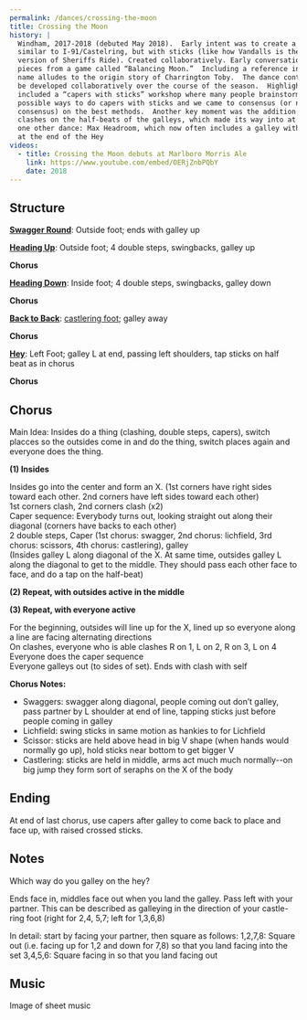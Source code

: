 ```yaml
---
permalink: /dances/crossing-the-moon
title: Crossing the Moon
history: |
  Windham, 2017-2018 (debuted May 2018).  Early intent was to create a dance
  similar to I-91/Castelring, but with sticks (like how Vandalls is the “stick”
  version of Sheriffs Ride). Created collaboratively. Early conversations used
  pieces from a game called “Balancing Moon.”  Including a reference in the
  name alludes to the origin story of Charrington Toby.  The dance continued to
  be developed collaboratively over the course of the season.  Highlights
  included a “capers with sticks” workshop where many people brainstormed
  possible ways to do capers with sticks and we came to consensus (or near
  consensus) on the best methods.  Another key moment was the addition of the
  clashes on the half-beats of the galleys, which made its way into at least
  one other dance: Max Headroom, which now often includes a galley with clash
  at the end of the Hey
videos:
  - title: Crossing the Moon debuts at Marlboro Morris Ale
    link: https://www.youtube.com/embed/OERjZnbPQbY
    date: 2018
---
```


## Structure

**[Swagger Round](/figures#swagger-round)**:
Outside foot; ends with galley up

**[Heading Up](/figures#heading-up)**:
Outside foot; 4 double steps, swingbacks, galley up

**Chorus**

**[Heading Down](/figures#heading-down)**:
Inside foot; 4 double steps, swingbacks, galley down

**Chorus**

**[Back to Back](/figures#back-to-back)**:
[castlering foot](/figures#castlering-foot); galley away

**Chorus**

**[Hey](/figures#hey)**:
Left Foot; galley L at end, passing left shoulders, tap sticks on half beat as in chorus

**Chorus**

## Chorus

Main Idea: Insides do a thing (clashing, double steps, capers), switch placces so the outsides come in and do the thing, switch places again and everyone does the thing.

**(1) Insides**

Insides go into the center and form an X. (1st corners have right sides toward each other.  2nd corners have left sides toward each other)<br>
1st corners clash, 2nd corners clash (x2) <br>
Caper sequence: Everybody turns out, looking straight out along their diagonal (corners have backs to each other)<br>
2 double steps, Caper (1st chorus: swagger, 2nd chorus: lichfield, 3rd chorus: scissors, 4th chorus: castlering), galley <br>
(Insides galley L along diagonal of the X.  At same time, outsides galley L along the diagonal to get to the middle.  They should pass each other face to face, and do a tap on the half-beat)

**(2) Repeat, with outsides active in the middle**

**(3) Repeat, with everyone active**

For the beginning, outsides will line up for the X, lined up so everyone along a line are facing alternating directions<br>
On clashes, everyone who is able clashes R on 1, L on 2, R on 3, L on 4 <br>
Everyone does the caper sequence <br>
Everyone galleys out (to sides of set).  Ends with clash with self <br>

**Chorus Notes:**

* Swaggers: swagger along diagonal, people coming out don’t galley, pass partner by L shoulder at end of line, tapping sticks just before people coming in galley<br>
* Lichfield: swing sticks in same motion as hankies to for Lichfield
* Scissor: sticks are held above head in big V shape (when hands would normally go up), hold sticks near bottom to get bigger V
* Castlering: sticks are held in middle, arms act much much normally--on big jump they form sort of seraphs on the X of the body

## Ending

At end of last chorus, use capers after galley to come back to place and face up, with raised crossed sticks.

## Notes

Which way do you galley on the hey?

Ends face in, middles face out when you land the galley.  Pass left with your partner.  This can be described as galleying in the direction of your castle-ring foot (right for 2,4, 5,7; left for 1,3,6,8)

In detail: start by facing your partner, then square as follows:
1,2,7,8: Square out (i.e. facing up for 1,2 and down for 7,8) so that you land facing into the set
3,4,5,6: Square facing in so that you land facing out


## Music
Image of sheet music


